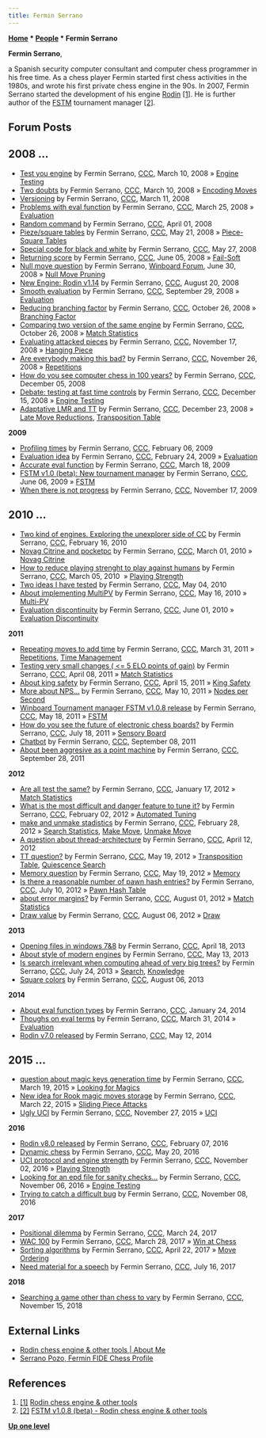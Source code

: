 ```yaml
---
title: Fermin Serrano
---
```

**[Home](Home "Home") * [People](People "People") * Fermin Serrano**

**Fermin Serrano**,

a Spanish security computer consultant and computer chess programmer in his free time.
As a chess player Fermin started first chess activities in the 1980s, and wrote his first private chess engine in the 90s.
In 2007, Fermin Serrano started the development of his engine [Rodin](Rodin "Rodin") <a id="cite-note-1" href="#cite-ref-1">[1]</a>.
He is further author of the [FSTM](index.php?title=FSTM&action=edit&redlink=1 "FSTM (page does not exist)") tournament manager <a id="cite-note-2" href="#cite-ref-2">[2]</a>.

## Forum Posts

## 2008 ...

- [Test you engine](http://www.talkchess.com/forum3/viewtopic.php?f=7&t=20082) by Fermin Serrano, [CCC](CCC "CCC"), March 10, 2008 » [Engine Testing](Engine_Testing "Engine Testing")
- [Two doubts](http://www.talkchess.com/forum3/viewtopic.php?f=7&t=20092) by Fermin Serrano, [CCC](CCC "CCC"), March 10, 2008 » [Encoding Moves](Encoding_Moves "Encoding Moves")
- [Versioning](http://www.talkchess.com/forum3/viewtopic.php?f=7&t=20111) by Fermin Serrano, [CCC](CCC "CCC"), March 11, 2008
- [Problems with eval function](http://www.talkchess.com/forum3/viewtopic.php?f=7&t=20340) by Fermin Serrano, [CCC](CCC "CCC"), March 25, 2008 » [Evaluation](Evaluation "Evaluation")
- [Random command](http://www.talkchess.com/forum3/viewtopic.php?f=7&t=20464) by Fermin Serrano, [CCC](CCC "CCC"), April 01, 2008
- [Pieze/square tables](http://www.talkchess.com/forum3/viewtopic.php?f=7&t=21281) by Fermin Serrano, [CCC](CCC "CCC"), May 21, 2008 » [Piece-Square Tables](Piece-Square_Tables "Piece-Square Tables")
- [Special code for black and white](http://www.talkchess.com/forum3/viewtopic.php?f=7&t=21391) by Fermin Serrano, [CCC](CCC "CCC"), May 27, 2008
- [Returning score](http://www.talkchess.com/forum3/viewtopic.php?f=7&t=21627) by Fermin Serrano, [CCC](CCC "CCC"), June 05, 2008 » [Fail-Soft](Fail-Soft "Fail-Soft")
- [Null move question](http://www.open-aurec.com/wbforum/viewtopic.php?f=4&t=49310) by Fermin Serrano, [Winboard Forum](Computer_Chess_Forums "Computer Chess Forums"), June 30, 2008 » [Null Move Pruning](Null_Move_Pruning "Null Move Pruning")
- [New Engine: Rodin v1.14](http://www.talkchess.com/forum3/viewtopic.php?f=2&t=23126) by Fermin Serrano, [CCC](CCC "CCC"), August 20, 2008
- [Smooth evaluation](http://www.talkchess.com/forum3/viewtopic.php?f=7&t=24052) by Fermin Serrano, [CCC](CCC "CCC"), September 29, 2008 » [Evaluation](Evaluation "Evaluation")
- [Reducing branching factor](http://www.talkchess.com/forum3/viewtopic.php?f=7&t=24535) by Fermin Serrano, [CCC](CCC "CCC"), October 26, 2008 » [Branching Factor](Branching_Factor "Branching Factor")
- [Comparing two version of the same engine](http://www.talkchess.com/forum3/viewtopic.php?f=2&t=24590) by Fermin Serrano, [CCC](CCC "CCC"), October 26, 2008 » [Match Statistics](Match_Statistics "Match Statistics")
- [Evaluating attacked pieces](http://www.talkchess.com/forum3/viewtopic.php?f=7&t=24933) by Fermin Serrano, [CCC](CCC "CCC"), November 17, 2008 » [Hanging Piece](Hanging_Piece "Hanging Piece")
- [Are everybody making this bad?](http://www.talkchess.com/forum3/viewtopic.php?f=7&t=25075) by Fermin Serrano, [CCC](CCC "CCC"), November 26, 2008 » [Repetitions](Repetitions "Repetitions")
- [How do you see computer chess in 100 years?](http://www.talkchess.com/forum3/viewtopic.php?f=2&t=25268) by Fermin Serrano, [CCC](CCC "CCC"), December 05, 2008
- [Debate: testing at fast time controls](http://www.talkchess.com/forum3/viewtopic.php?f=2&t=25461) by Fermin Serrano, [CCC](CCC "CCC"), December 15, 2008 » [Engine Testing](Engine_Testing "Engine Testing")
- [Adaptative LMR and TT](http://www.talkchess.com/forum3/viewtopic.php?f=7&t=25599) by Fermin Serrano, [CCC](CCC "CCC"), December 23, 2008 » [Late Move Reductions](Late_Move_Reductions "Late Move Reductions"), [Transposition Table](Transposition_Table "Transposition Table")

**2009**

- [Profiling times](http://www.talkchess.com/forum3/viewtopic.php?f=7&t=26422) by Fermin Serrano, [CCC](CCC "CCC"), February 06, 2009
- [Evaluation idea](http://www.talkchess.com/forum3/viewtopic.php?f=7&t=26700) by Fermin Serrano, [CCC](CCC "CCC"), February 24, 2009 » [Evaluation](Evaluation "Evaluation")
- [Accurate eval function](http://www.talkchess.com/forum3/viewtopic.php?f=7&t=27055) by Fermin Serrano, [CCC](CCC "CCC"), March 18, 2009
- [FSTM v1.0 (beta): New tournament manager](http://www.talkchess.com/forum3/viewtopic.php?f=2&t=28276) by Fermin Serrano, [CCC](CCC "CCC"), June 06, 2009 » [FSTM](index.php?title=FSTM&action=edit&redlink=1 "FSTM (page does not exist)")
- [When there is not progress](http://www.talkchess.com/forum3/viewtopic.php?f=7&t=30656) by Fermin Serrano, [CCC](CCC "CCC"), November 17, 2009

## 2010 ...

- [Two kind of engines. Exploring the unexplorer side of CC](http://www.talkchess.com/forum3/viewtopic.php?f=2&t=32659) by Fermin Serrano, [CCC](CCC "CCC"), February 16, 2010
- [Novag Citrine and pocketpc](http://www.talkchess.com/forum3/viewtopic.php?f=2&t=32975) by Fermin Serrano, [CCC](CCC "CCC"), March 01, 2010 » [Novag Citrine](Novag_Citrine "Novag Citrine")
- [How to reduce playing strenght to play against humans](http://www.talkchess.com/forum3/viewtopic.php?f=7&t=33089) by Fermin Serrano, [CCC](CCC "CCC"), March 05, 2010  » [Playing Strength](Playing_Strength "Playing Strength")
- [Two ideas I have tested](http://www.talkchess.com/forum3/viewtopic.php?f=7&t=34141) by Fermin Serrano, [CCC](CCC "CCC"), May 04, 2010
- [About implementing MultiPV](http://www.talkchess.com/forum3/viewtopic.php?f=7&t=34340) by Fermin Serrano, [CCC](CCC "CCC"), May 16, 2010 » [Multi-PV](Principal_Variation#MultiPV "Principal Variation")
- [Evaluation discontinuity](http://www.talkchess.com/forum/viewtopic.php?t=34637) by Fermin Serrano, [CCC](CCC "CCC"), June 01, 2010 » [Evaluation Discontinuity](Evaluation_Discontinuity "Evaluation Discontinuity")

**2011**

- [Repeating moves to add time](http://www.talkchess.com/forum3/viewtopic.php?f=7&t=38608) by Fermin Serrano, [CCC](CCC "CCC"), March 31, 2011 » [Repetitions](Repetitions "Repetitions"), [Time Management](Time_Management "Time Management")
- [Testing very small changes ( \<= 5 ELO points of gain)](http://www.talkchess.com/forum3/viewtopic.php?f=7&t=38698) by Fermin Serrano, [CCC](CCC "CCC"), April 08, 2011 » [Match Statistics](Match_Statistics "Match Statistics")
- [About king safety](http://www.talkchess.com/forum3/viewtopic.php?f=7&t=38756) by Fermin Serrano, [CCC](CCC "CCC"), April 15, 2011 » [King Safety](King_Safety "King Safety")
- [More about NPS...](http://www.talkchess.com/forum3/viewtopic.php?f=7&t=39028) by Fermin Serrano, [CCC](CCC "CCC"), May 10, 2011 » [Nodes per Second](Nodes_per_Second "Nodes per Second")
- [Winboard Tournament manager FSTM v1.0.8 release](http://www.talkchess.com/forum3/viewtopic.php?f=2&t=39106) by Fermin Serrano, [CCC](CCC "CCC"), May 18, 2011 » [FSTM](index.php?title=FSTM&action=edit&redlink=1 "FSTM (page does not exist)")
- [How do you see the future of electronic chess boards?](http://www.talkchess.com/forum3/viewtopic.php?f=2&t=39767) by Fermin Serrano, [CCC](CCC "CCC"), July 18, 2011 » [Sensory Board](Sensory_Board "Sensory Board")
- [Chatbot](http://www.talkchess.com/forum3/viewtopic.php?f=2&t=40323) by Fermin Serrano, [CCC](CCC "CCC"), September 08, 2011
- [About been aggresive as a point machine](http://www.talkchess.com/forum3/viewtopic.php?f=7&t=40552) by Fermin Serrano, [CCC](CCC "CCC"), September 28, 2011

**2012**

- [Are all test the same?](http://www.talkchess.com/forum3/viewtopic.php?f=7&t=42032) by Fermin Serrano, [CCC](CCC "CCC"), January 17, 2012 » [Match Statistics](Match_Statistics "Match Statistics")
- [What is the most difficult and danger feature to tune it?](http://www.talkchess.com/forum3/viewtopic.php?f=7&t=42283) by Fermin Serrano, [CCC](CCC "CCC"), February 02, 2012 » [Automated Tuning](Automated_Tuning "Automated Tuning")
- [make and unmake stadistics](http://www.talkchess.com/forum3/viewtopic.php?f=7&t=42665) by Fermin Serrano, [CCC](CCC "CCC"), February 28, 2012 » [Search Statistics](Search_Statistics "Search Statistics"), [Make Move](Make_Move "Make Move"), [Unmake Move](Unmake_Move "Unmake Move")
- [A question about thread-architecture](http://www.talkchess.com/forum3/viewtopic.php?f=7&t=43274) by Fermin Serrano, [CCC](CCC "CCC"), April 12, 2012
- [TT question?](http://www.talkchess.com/forum3/viewtopic.php?f=7&t=43769) by Fermin Serrano, [CCC](CCC "CCC"), May 19, 2012 » [Transposition Table](Transposition_Table "Transposition Table"), [Quiescence Search](Quiescence_Search "Quiescence Search")
- [Memory question](http://www.talkchess.com/forum3/viewtopic.php?f=7&t=43770) by Fermin Serrano, [CCC](CCC "CCC"), May 19, 2012 » [Memory](Memory "Memory")
- [Is there a reasonable number of pawn hash entries?](http://www.talkchess.com/forum3/viewtopic.php?f=7&t=44369) by Fermin Serrano, [CCC](CCC "CCC"), July 10, 2012 » [Pawn Hash Table](Pawn_Hash_Table "Pawn Hash Table")
- [about error margins?](http://www.talkchess.com/forum3/viewtopic.php?f=7&t=44657) by Fermin Serrano, [CCC](CCC "CCC"), August 01, 2012 » [Match Statistics](Match_Statistics "Match Statistics")
- [Draw value](http://www.talkchess.com/forum3/viewtopic.php?f=7&t=44702) by Fermin Serrano, [CCC](CCC "CCC"), August 06, 2012 » [Draw](Draw "Draw")

**2013**

- [Opening files in windows 7&8](http://www.talkchess.com/forum3/viewtopic.php?f=7&t=47805) by Fermin Serrano, [CCC](CCC "CCC"), April 18, 2013
- [About style of modern engines](http://www.talkchess.com/forum3/viewtopic.php?f=2&t=47987) by Fermin Serrano, [CCC](CCC "CCC"), May 13, 2013
- [Is search irrelevant when computing ahead of very big trees?](http://www.talkchess.com/forum/viewtopic.php?t=48743) by Fermin Serrano, [CCC](CCC "CCC"), July 24, 2013 » [Search](Search "Search"), [Knowledge](Knowledge "Knowledge")
- [Square colors](http://www.talkchess.com/forum3/viewtopic.php?f=2&t=48857) by Fermin Serrano, [CCC](CCC "CCC"), August 06, 2013

**2014**

- [About eval function types](http://www.talkchess.com/forum3/viewtopic.php?f=7&t=51030) by Fermin Serrano, [CCC](CCC "CCC"), January 24, 2014
- [Thoughs on eval terms](http://www.talkchess.com/forum/viewtopic.php?t=51811) by Fermin Serrano, [CCC](CCC "CCC"), March 31, 2014 » [Evaluation](Evaluation "Evaluation")
- [Rodin v7.0 released](http://www.talkchess.com/forum3/viewtopic.php?f=2&t=52302) by Fermin Serrano, [CCC](CCC "CCC"), May 12, 2014

## 2015 ...

- [question about magic keys generation time](http://www.talkchess.com/forum3/viewtopic.php?f=7&t=55712) by Fermin Serrano, [CCC](CCC "CCC"), March 19, 2015 » [Looking for Magics](Looking_for_Magics "Looking for Magics")
- [New idea for Rook magic moves storage](http://www.talkchess.com/forum3/viewtopic.php?f=7&t=55739) by Fermin Serrano, [CCC](CCC "CCC"), March 22, 2015 » [Sliding Piece Attacks](Sliding_Piece_Attacks "Sliding Piece Attacks")
- [Ugly UCI](http://www.talkchess.com/forum3/viewtopic.php?f=7&t=58392) by Fermin Serrano, [CCC](CCC "CCC"), November 27, 2015 » [UCI](UCI "UCI")

**2016**

- [Rodin v8.0 released](http://www.talkchess.com/forum3/viewtopic.php?f=2&t=59177) by Fermin Serrano, [CCC](CCC "CCC"), February 07, 2016
- [Dynamic chess](http://www.talkchess.com/forum3/viewtopic.php?f=7&t=60227) by Fermin Serrano, [CCC](CCC "CCC"), May 20, 2016
- [UCI protocol and engine strength](http://www.talkchess.com/forum3/viewtopic.php?f=7&t=61935) by Fermin Serrano, [CCC](CCC "CCC"), November 02, 2016 » [Playing Strength](Playing_Strength "Playing Strength")
- [Looking for an epd file for sanity checks...](http://www.talkchess.com/forum3/viewtopic.php?f=2&t=61991) by Fermin Serrano, [CCC](CCC "CCC"), November 06, 2016 » [Engine Testing](Engine_Testing "Engine Testing")
- [Trying to catch a difficult bug](http://www.talkchess.com/forum3/viewtopic.php?f=7&t=62026) by Fermin Serrano, [CCC](CCC "CCC"), November 08, 2016

**2017**

- [Positional dilemma](http://www.talkchess.com/forum3/viewtopic.php?f=7&t=63548) by Fermin Serrano, [CCC](CCC "CCC"), March 24, 2017
- [WAC 100](http://www.talkchess.com/forum3/viewtopic.php?f=7&t=63577) by Fermin Serrano, [CCC](CCC "CCC"), March 28, 2017 » [Win at Chess](Win_at_Chess "Win at Chess")
- [Sorting algorithms](http://www.talkchess.com/forum3/viewtopic.php?f=7&t=63790) by Fermin Serrano, [CCC](CCC "CCC"), April 22, 2017 » [Move Ordering](Move_Ordering "Move Ordering")
- [Need material for a speech](http://www.talkchess.com/forum3/viewtopic.php?f=2&t=64620) by Fermin Serrano, [CCC](CCC "CCC"), July 16, 2017

**2018**

- [Searching a game other than chess to vary](http://www.talkchess.com/forum3/viewtopic.php?f=11&t=68945) by Fermin Serrano, [CCC](CCC "CCC"), November 15, 2018

## External Links

- [Rodin chess engine & other tools | About Me](https://sites.google.com/site/clonfsp/)
- [Serrano Pozo, Fermin FIDE Chess Profile](https://ratings.fide.com/card.phtml?event=22202854)

## References

1. <a id="cite-ref-1" href="#cite-note-1">[1]</a> [Rodin chess engine & other tools](https://sites.google.com/site/clonfsp/)
1. <a id="cite-ref-2" href="#cite-note-2">[2]</a> [FSTM v1.0.8 (beta) - Rodin chess engine & other tools](https://sites.google.com/site/clonfsp/fstm)

**[Up one level](People "People")**

